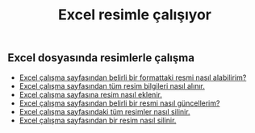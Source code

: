 ﻿---
title: Excel resimle çalışıyor
second_title: Aspose.Cells Cloud Documen
linktitle: Resim
type: docs
url: /tr/pictures/
aliases: [/working-with-pictures/]
keywords: Working with picture on an Excel worksheet
description: Aspose.Cells Cloud REST API'leri, Excel çalışma sayfasındaki resimle nasıl çalışır? SDK, çeşitli geliştirme dillerini destekler. Bunlar arasında Android, C#, Go, Java, NodeJS, Perl, PHP, Python, Ruby ve Swift bulunur.
weight: 100
kwords: Excel, Office Bulut, REST API, Elektronik Tablo, PDF, CSV, Json, Markdown, Resimler
---
## Excel dosyasında resimlerle çalışma

- [Excel çalışma sayfasından belirli bir formattaki resmi nasıl alabilirim?](/cells/tr/pictures/get/)
- [Excel çalışma sayfasından tüm resim bilgileri nasıl alınır.](/cells/tr/pictures/get-all/)
- [Excel çalışma sayfasına resim nasıl eklenir.](/cells/tr/pictures/add/)
- [Excel çalışma sayfasından belirli bir resmi nasıl güncellerim?](/cells/tr/pictures/update/)
- [Excel çalışma sayfasındaki tüm resimler nasıl silinir.](/cells/tr/pictures/clear/)
- [Excel çalışma sayfasından bir resim nasıl silinir.](/cells/tr/pictures/delete/)
